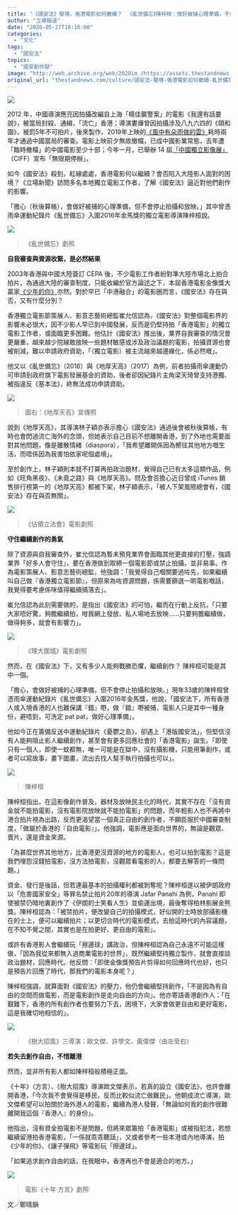 ```yaml
---
title: "《國安法》壓境，香港電影如何繼續？ㅤ《亂世備忘》陳梓桓：做好被捕心理準備，不停拍"
author: "立場報道"
date: "2020-05-27T18:16:00"
categories:
  - "文化"
tags:
  - "國安法"
topics:
  - "國安創作獄"
image: "http://web.archive.org/web/2020im_/https://assets.thestandnews.com/media/photos/20200527-0920copy_zLfZs.png"
original_url: "thestandnews.com/culture/國安法-壓境-香港電影如何繼續-亂世備忘-陳梓桓-做好被捕心理準備-不停拍"
---
```

![](http://web.archive.org/web/2020im_/https://assets.thestandnews.com/media/photos/20200527-0920copy_zLfZs.png)

2012 年，中國導演應亮因拍攝改編自上海「楊佳襲警案」的電影《我還有話要說》，被當局封殺、通緝，「流亡」香港；導演婁燁曾因拍攝涉及八九六四的《頤和園》，被罰5年不可拍片，後來製作、2019年上映的[《風中有朵雨做的雲》](http://web.archive.org/web/20210929054154/https://www.thestandnews.com/culture/%E9%A6%99%E6%B8%AF%E5%9C%8B%E9%9A%9B%E9%9B%BB%E5%BD%B1%E7%AF%80-%E5%85%A7%E5%9C%B0%E9%80%81%E5%AF%A9%E6%9B%BE%E5%8F%97%E9%98%BB-%E5%A9%81%E7%87%81%E5%85%A9%E4%BD%9C%E5%93%81-%E7%89%87%E4%B8%BB%E8%A6%81%E6%B1%82-%E5%8F%96%E6%B6%88%E6%B8%AF%E6%94%BE%E6%98%A0/?fb_comment_id=2163066267064917_2165927686778775)耗時兩年才通過中國當局的審查。電影上映前夕無故撤檔，已成中國影業常態，去年遭「臨時撤檔」的中國電影至少十部；今年一月，已舉辦 14 屆[「中國獨立影像展」](../../culture/17-%E5%B9%B4%E6%AD%B7%E5%8F%B2%E7%B5%82%E8%A2%AB%E5%8F%96%E7%B7%A0-%E4%B8%AD%E5%9C%8B%E7%8D%A8%E7%AB%8B%E5%BD%B1%E5%83%8F%E5%B1%95%E6%98%A8%E5%AE%A3%E4%BD%88-%E7%84%A1%E9%99%90%E6%9C%9F%E5%81%9C%E8%BE%A6-%E7%B5%84%E5%A7%94%E6%9C%83-%E5%9C%A8%E8%85%90%E6%9C%BD%E5%89%8D%E5%91%8A%E5%88%A5-%E6%98%AF%E5%B0%8D%E6%AD%B7%E5%8F%B2%E7%9A%84%E6%9C%80%E5%A4%A7%E5%B0%8A%E9%87%8D/)（CIFF）宣布「無限期停辦」。

如今《國安法》殺到，紅線處處，香港電影何以繼續？會否陷入大陸影人面對的困境？《立場新聞》訪問多名本地獨立電影工作者，了解《國安法》逼近對他們創作的影響。 

「擔心（秋後算帳），會做好被捕的心理準備，但不會停止拍攝和放映。」其中曾憑雨傘運動紀錄片《亂世備忘》入圍2016年金馬獎的獨立電影導演陳梓桓說。

![](http://web.archive.org/web/2020im_/https://assets.thestandnews.com/media/photos/E3808AE4BA82E4B896E58299E5BF98E3808BE58A87E785A7_IuWDn.png)
> 《亂世備忘》劇照

**自我審查與資源收緊，是必然結果**

2003年香港與中國大陸簽訂 CEPA 後，不少電影工作者紛對準大陸市場北上拍合拍片，為通過大陸的審查制度，只能收編於官方論述之下，本屆香港電影金像獎大贏家[《少年的你》](http://web.archive.org/web/20210929054154/https://theinitium.com/article/20200504-culture-movie-you-in-youth-review/)亦然。對於早已「中港融合」的電影圈而言，《國安法》存在與否，又有什麼分別？

香港獨立電影節策展人、影意志藝術總監崔允信認為，《國安法》對整個電影界的影響未必很大，因不少影人早已到中國發展，反而是仍堅持拍「香港電影」的獨立電影工作者，或面臨更多困難。他估計《國安法》推出後，業界自我審查的情況會更嚴重，越來越少院線敢放映一些題材敏感或涉及政治議題的電影，拍攝資源也會被削減，難以申請政府資助，「（獨立電影）被主流越來越邊緣化，係必然嘅」。

他又以《亂世備忘》（2016）與《地厚天高》（2017）為例，前者拍攝雨傘運動仍可申請到政府旗下電影發展基金的資助，後者卻因紀錄片主角梁天琦曾支持港獨、被指違反《基本法》，終無法成功申請資助。

![](http://web.archive.org/web/2020im_/https://assets.thestandnews.com/media/photos/tin2-01_QWiCb.png)
> 圖右：《地厚天高》宣傳照

說到《地厚天高》，其導演林子穎亦表示擔心《國安法》通過後會被秋後算帳，有時也會閃過流亡海外的念頭，但她表示自己目前不想離開香港，到了外地也需要面對其他問題，像是離散情緒（diaspora），「我希望離開係因為嚮往其他地方嘅生活，而唔係因為我害怕依家呢個處境」。

至於創作上，林子穎則本就不打算再拍政治題材，覺得自己已有太多這類作品，例如《旺角黑夜》、《未竟之路》與《地厚天高》。問及會否擔心近日曾成 iTunes 銷售排行榜第一的《地厚天高》都被下架，林子穎表示，「被人下架風險總會有，《國安法》存在與否無關」。

![](http://web.archive.org/web/2020im_/https://assets.thestandnews.com/media/photos/Taking20back20the20Legislature_bFEn1_1hITUQj.jpg)
> 《佔領立法會》電影劇照

**守住繼續創作的勇氣**

除了資源與自我審查外，崔允信認為暫未預見業界會面臨其他更直接的打壓，強調業界「好多人會守住」，要在香港做到取締一個電影節或禁止拍攝，並非易事。作為電影策展人、影意志藝術總監，他強調：「我覺得自己嗰關要過咗先，如果繼續叫自己做『香港獨立電影節』，但原來為咗資源問題，係需要篩選一啲電影嘅話，我覺得要考慮係咪值得繼續搞落去」。

崔允信認為此刻需要做的，是指出《國安法》的可怕，繼而在行動上反抗，「只要大家唔好驚，夠膽繼續拍，咁我網上發放、私人場地去放映......只要夠膽繼續做，做得夠多，就會有影響力」。 

![](http://web.archive.org/web/2020im_/https://assets.thestandnews.com/media/photos/Inside_the_Red_Brick_Wall_wQdLS_dpp1bCk.jpg)
> 《理大圍城》電影劇照

然而，在《國安法》下，又有多少人能夠戰勝恐懼，繼續創作？ 陳梓桓可能是其中一個。

「擔心，會做好被捕的心理準備，但不會停止拍攝和放映。」現年33歲的陳梓桓曾憑雨傘運動紀錄片《亂世備忘》入圍2016年金馬獎，他說，「國安法下，所有香港人或入境香港的人也難保講『錯』嘢，做『錯』嘢被捕，電影人只是其中一種身份，避唔到，可洗定 pat pat，做好心理準備」。

他如今正在籌備反送中運動紀錄片《憂鬱之島》，卻遇上「港版國安法」，但堅信沒有人能夠阻止影人繼續創作，甚至會有更多回應社會的「香港電影」誕生。「即使只有一個人，即使一蚊都無，唯一可能是在獄中，沒有攝影機，只能用筆創作，或者可以寫故事，畫下圖畫，流出去找人幫手執行拍攝也可以」。

![](http://web.archive.org/web/2020im_/https://assets.thestandnews.com/media/photos/18954856_887966038009009_1427539016723437722_o_hhrU8.jpg)
> 陳梓桓

陳梓桓指出，在這影像創作普及，器材及放映民主化的時代，其實不存在「沒有資金就不能拍電影，沒有電影院放映就不能拍電影」的問題，而年輕影人也不再將中港合拍片視為出路，反而更渴望當一個真正自由的創作者，不願臣服於中國審查制度，「做屬於香港的『自由電影』」。他強調，電影應是面向世界的，無論是觀眾、賣片，還是資金來源。

「為甚麼世界其他地方，比香港更沒資源的地方的電影人，也可以拍到電影？這是我們埋怨沒錢拍電影，沒方法拍電影，沒觀眾看電影的人，都要去解答的一條問題。」

資金、發行是後話，但若連最基本的拍攝權利都被剝奪呢？陳梓桓遂以被伊朗政府以「危害國家安全」等罪名禁止拍片20年的導演 Jafar Panahi 為例，Panahi 即使被禁仍暗地裏創作了《伊朗的士笑看人生》並偷運出境，最後奪得柏林影展金熊獎。陳梓桓認為：「被禁拍片，便改變自己的拍攝模式，好似開的士時放部攝影機在的士上，便可以繼續拍片；以更切合時代的電影模式，去拍這時代的內容議題，在不知不覺之間，其實也是在拍更好、更自由的電影」。

或許有香港影人會繼續玩「擦邊球」講政治，但陳梓桓認為自己永遠不可能這樣做，「因為我從來都無入過商業電影的世界」，既然繼續堅持獨立製作，就會直接談政治題材，回應時代。他反問：「即使金像獎預告片剪得如何回應時代也好，也只是預告片回應了時代，那我們的電影本身呢？」 

陳梓桓強調，就算面對《國安法》的壓力，他仍會繼續堅持創作，「不是因為有自由的空間而做電影，而是電影創作是走向自由的方向」。他亦寄語香港創作人：「在艱難下，香港的所有創作者也要努力下去，困境下，大家會做更自由和更好電影，這是我確切地相信的」。

![](http://web.archive.org/web/2020im_/https://assets.thestandnews.com/media/photos/E59088E785A7_t4iuU.png)
> 《樹大招風》三導演：歐文傑、許學文、黃偉傑（由左至右）

**若失去創作自由，不惜離港**

然而，並非所有影人都如陳梓桓般積極正面。 

《十年》（方言）、《樹大招風》導演歐文傑表示，若真的設立《國安法》，也許會離開香港，「今次我不會覺得是移民，反而比較似流亡做難民」。他朝成流亡導演，歐文傑希望可以拍關於海外港人的電影，繼續為港人發聲，「無論如何我的創作很難離開我這個『香港人』的身份」。

他指出，沒有資金拍電影不是問題，但將來眾籌拍「香港電影」或被指犯法，若想繼續留港拍香港電影，「一係就乖乖聽話」，又或者參考一些本港或內地導演，拍《少年的你》、《讓子彈飛》等電影玩「擦邊球」。

「如果追求創作自由的話，在我眼中，香港再也不會是適合的地方。」

![](http://web.archive.org/web/2020im_/https://assets.thestandnews.com/media/photos/jinasdg1_7kfZD.jpg)
> 電影《十年·方言》劇照

文／鄭晴韻